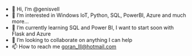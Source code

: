- 👋 Hi, I’m @genisvell
- 👀 I’m interested in Windows IoT, Python, SQL, PowerBI, Azure and much more...
- 🌱 I’m currently learning SQL and Power BI, I want to start soon with Flask and Azure
- 💞️ I’m looking to collaborate on anything I can help
- 📫 How to reach me goran_lll@hotmail.com

<!---
genisvell/genisvell is a ✨ special ✨ repository because its `README.md` (this file) appears on your GitHub profile.
You can click the Preview link to take a look at your changes.
--->
